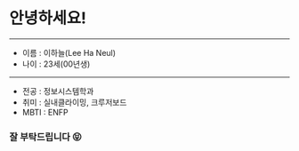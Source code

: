 # 안녕하세요!
---
+ 이름 : 이하늘(Lee Ha Neul)
+ 나이 : 23세(00년생)
---
+ 전공 : 정보시스템학과
+ 취미 : 실내클라이밍, 크루저보드
+ MBTI : ENFP
### 잘 부탁드립니다 :stuck_out_tongue_closed_eyes:

